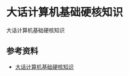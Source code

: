 # 大话计算机基础硬核知识



大话计算机基础硬核知识









## 参考资料

- [大话计算机基础硬核知识](https://mp.weixin.qq.com/s?__biz=MjM5NTk4MDA1MA==&mid=2458073184&idx=2&sn=8c72748bc8b9658a3bf5e003774e586a&chksm=b187ae1d86f0270b35eb9f8ab2ac2b3a10f50cf8ba500551696bc2358d5e3acb826893a26531&mpshare=1&scene=1&srcid=&sharer_sharetime=1579308245137&sharer_shareid=778ad5bf3b27e0078eb105d7277263f6#rd)